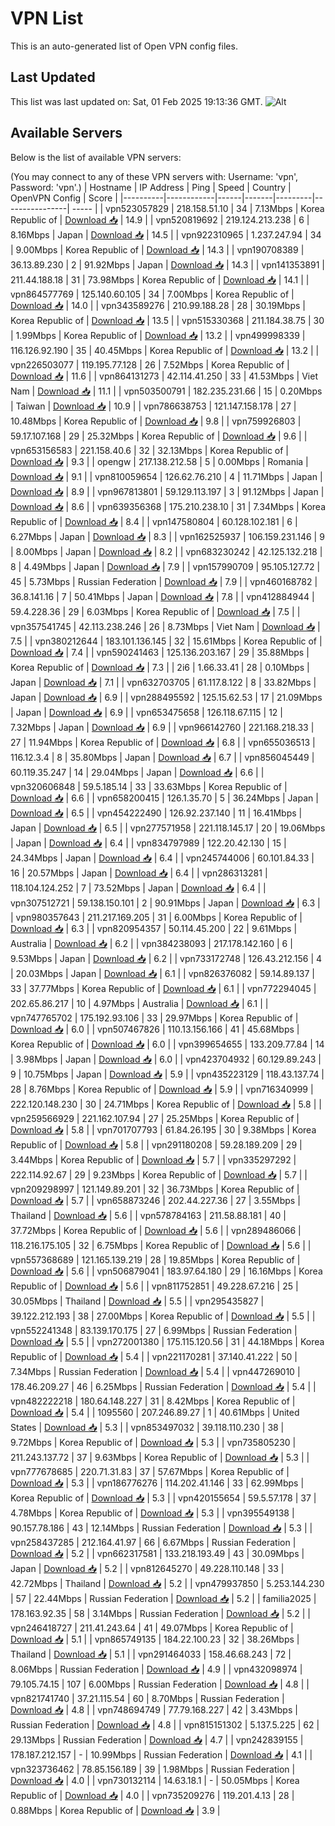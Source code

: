 # VPN List

This is an auto-generated list of Open VPN config files.

## Last Updated

This list was last updated on: Sat, 01 Feb 2025 19:13:36 GMT.
![Alt](https://repobeats.axiom.co/api/embed/186b98318ef1479477931607c1ad7d823f12451f.svg "Repobeats analytics image")

## Available Servers

Below is the list of available VPN servers:

(You may connect to any of these VPN servers with: Username: 'vpn', Password: 'vpn'.)
| Hostname | IP Address | Ping | Speed | Country | OpenVPN Config | Score |
|----------|------------|------|-------|---------|----------------| ----- |
| vpn523057829 | 218.158.51.10 | 34 | 7.13Mbps | Korea Republic of | [Download 📥](./configs/server_0_KR.ovpn) | 14.9 |
| vpn520819692 | 219.124.213.238 | 6 | 8.16Mbps | Japan | [Download 📥](./configs/server_1_JP.ovpn) | 14.5 |
| vpn922310965 | 1.237.247.94 | 34 | 9.00Mbps | Korea Republic of | [Download 📥](./configs/server_2_KR.ovpn) | 14.3 |
| vpn190708389 | 36.13.89.230 | 2 | 91.92Mbps | Japan | [Download 📥](./configs/server_3_JP.ovpn) | 14.3 |
| vpn141353891 | 211.44.188.18 | 31 | 73.98Mbps | Korea Republic of | [Download 📥](./configs/server_4_KR.ovpn) | 14.1 |
| vpn864577769 | 125.140.60.105 | 34 | 7.00Mbps | Korea Republic of | [Download 📥](./configs/server_5_KR.ovpn) | 14.0 |
| vpn343589276 | 210.99.188.28 | 28 | 30.19Mbps | Korea Republic of | [Download 📥](./configs/server_6_KR.ovpn) | 13.5 |
| vpn515330368 | 211.184.38.75 | 30 | 1.99Mbps | Korea Republic of | [Download 📥](./configs/server_7_KR.ovpn) | 13.2 |
| vpn499998339 | 116.126.92.190 | 35 | 40.45Mbps | Korea Republic of | [Download 📥](./configs/server_8_KR.ovpn) | 13.2 |
| vpn226503077 | 119.195.77.128 | 26 | 7.52Mbps | Korea Republic of | [Download 📥](./configs/server_9_KR.ovpn) | 11.6 |
| vpn864131273 | 42.114.41.250 | 33 | 41.53Mbps | Viet Nam | [Download 📥](./configs/server_10_VN.ovpn) | 11.1 |
| vpn503500791 | 182.235.231.66 | 15 | 0.20Mbps | Taiwan | [Download 📥](./configs/server_11_TW.ovpn) | 10.9 |
| vpn786638753 | 121.147.158.178 | 27 | 10.48Mbps | Korea Republic of | [Download 📥](./configs/server_12_KR.ovpn) | 9.8 |
| vpn759926803 | 59.17.107.168 | 29 | 25.32Mbps | Korea Republic of | [Download 📥](./configs/server_13_KR.ovpn) | 9.6 |
| vpn653156583 | 221.158.40.6 | 32 | 32.13Mbps | Korea Republic of | [Download 📥](./configs/server_14_KR.ovpn) | 9.3 |
| opengw | 217.138.212.58 | 5 | 0.00Mbps | Romania | [Download 📥](./configs/server_15_RO.ovpn) | 9.1 |
| vpn810059654 | 126.62.76.210 | 4 | 11.71Mbps | Japan | [Download 📥](./configs/server_16_JP.ovpn) | 8.9 |
| vpn967813801 | 59.129.113.197 | 3 | 91.12Mbps | Japan | [Download 📥](./configs/server_17_JP.ovpn) | 8.6 |
| vpn639356368 | 175.210.238.10 | 31 | 7.34Mbps | Korea Republic of | [Download 📥](./configs/server_18_KR.ovpn) | 8.4 |
| vpn147580804 | 60.128.102.181 | 6 | 6.27Mbps | Japan | [Download 📥](./configs/server_19_JP.ovpn) | 8.3 |
| vpn162525937 | 106.159.231.146 | 9 | 8.00Mbps | Japan | [Download 📥](./configs/server_20_JP.ovpn) | 8.2 |
| vpn683230242 | 42.125.132.218 | 8 | 4.49Mbps | Japan | [Download 📥](./configs/server_21_JP.ovpn) | 7.9 |
| vpn157990709 | 95.105.127.72 | 45 | 5.73Mbps | Russian Federation | [Download 📥](./configs/server_22_RU.ovpn) | 7.9 |
| vpn460168782 | 36.8.141.16 | 7 | 50.41Mbps | Japan | [Download 📥](./configs/server_23_JP.ovpn) | 7.8 |
| vpn412884944 | 59.4.228.36 | 29 | 6.03Mbps | Korea Republic of | [Download 📥](./configs/server_24_KR.ovpn) | 7.5 |
| vpn357541745 | 42.113.238.246 | 26 | 8.73Mbps | Viet Nam | [Download 📥](./configs/server_25_VN.ovpn) | 7.5 |
| vpn380212644 | 183.101.136.145 | 32 | 15.61Mbps | Korea Republic of | [Download 📥](./configs/server_26_KR.ovpn) | 7.4 |
| vpn590241463 | 125.136.203.167 | 29 | 35.88Mbps | Korea Republic of | [Download 📥](./configs/server_27_KR.ovpn) | 7.3 |
| 2i6 | 1.66.33.41 | 28 | 0.10Mbps | Japan | [Download 📥](./configs/server_28_JP.ovpn) | 7.1 |
| vpn632703705 | 61.117.8.122 | 8 | 33.82Mbps | Japan | [Download 📥](./configs/server_29_JP.ovpn) | 6.9 |
| vpn288495592 | 125.15.62.53 | 17 | 21.09Mbps | Japan | [Download 📥](./configs/server_30_JP.ovpn) | 6.9 |
| vpn653475658 | 126.118.67.115 | 12 | 7.32Mbps | Japan | [Download 📥](./configs/server_31_JP.ovpn) | 6.9 |
| vpn966142760 | 221.168.218.33 | 27 | 11.94Mbps | Korea Republic of | [Download 📥](./configs/server_32_KR.ovpn) | 6.8 |
| vpn655036513 | 116.12.3.4 | 8 | 35.80Mbps | Japan | [Download 📥](./configs/server_33_JP.ovpn) | 6.7 |
| vpn856045449 | 60.119.35.247 | 14 | 29.04Mbps | Japan | [Download 📥](./configs/server_34_JP.ovpn) | 6.6 |
| vpn320606848 | 59.5.185.14 | 33 | 33.63Mbps | Korea Republic of | [Download 📥](./configs/server_35_KR.ovpn) | 6.6 |
| vpn658200415 | 126.1.35.70 | 5 | 36.24Mbps | Japan | [Download 📥](./configs/server_36_JP.ovpn) | 6.5 |
| vpn454222490 | 126.92.237.140 | 11 | 16.41Mbps | Japan | [Download 📥](./configs/server_37_JP.ovpn) | 6.5 |
| vpn277571958 | 221.118.145.17 | 20 | 19.06Mbps | Japan | [Download 📥](./configs/server_38_JP.ovpn) | 6.4 |
| vpn834797989 | 122.20.42.130 | 15 | 24.34Mbps | Japan | [Download 📥](./configs/server_39_JP.ovpn) | 6.4 |
| vpn245744006 | 60.101.84.33 | 16 | 20.57Mbps | Japan | [Download 📥](./configs/server_40_JP.ovpn) | 6.4 |
| vpn286313281 | 118.104.124.252 | 7 | 73.52Mbps | Japan | [Download 📥](./configs/server_41_JP.ovpn) | 6.4 |
| vpn307512721 | 59.138.150.101 | 2 | 90.91Mbps | Japan | [Download 📥](./configs/server_42_JP.ovpn) | 6.3 |
| vpn980357643 | 211.217.169.205 | 31 | 6.00Mbps | Korea Republic of | [Download 📥](./configs/server_43_KR.ovpn) | 6.3 |
| vpn820954357 | 50.114.45.200 | 22 | 9.61Mbps | Australia | [Download 📥](./configs/server_44_AU.ovpn) | 6.2 |
| vpn384238093 | 217.178.142.160 | 6 | 9.53Mbps | Japan | [Download 📥](./configs/server_45_JP.ovpn) | 6.2 |
| vpn733172748 | 126.43.212.156 | 4 | 20.03Mbps | Japan | [Download 📥](./configs/server_46_JP.ovpn) | 6.1 |
| vpn826376082 | 59.14.89.137 | 33 | 37.77Mbps | Korea Republic of | [Download 📥](./configs/server_47_KR.ovpn) | 6.1 |
| vpn772294045 | 202.65.86.217 | 10 | 4.97Mbps | Australia | [Download 📥](./configs/server_48_AU.ovpn) | 6.1 |
| vpn747765702 | 175.192.93.106 | 33 | 29.97Mbps | Korea Republic of | [Download 📥](./configs/server_49_KR.ovpn) | 6.0 |
| vpn507467826 | 110.13.156.166 | 41 | 45.68Mbps | Korea Republic of | [Download 📥](./configs/server_50_KR.ovpn) | 6.0 |
| vpn399654655 | 133.209.77.84 | 14 | 3.98Mbps | Japan | [Download 📥](./configs/server_51_JP.ovpn) | 6.0 |
| vpn423704932 | 60.129.89.243 | 9 | 10.75Mbps | Japan | [Download 📥](./configs/server_52_JP.ovpn) | 5.9 |
| vpn435223129 | 118.43.137.74 | 28 | 8.76Mbps | Korea Republic of | [Download 📥](./configs/server_53_KR.ovpn) | 5.9 |
| vpn716340999 | 222.120.148.230 | 30 | 24.71Mbps | Korea Republic of | [Download 📥](./configs/server_54_KR.ovpn) | 5.8 |
| vpn259566929 | 221.162.107.94 | 27 | 25.25Mbps | Korea Republic of | [Download 📥](./configs/server_55_KR.ovpn) | 5.8 |
| vpn701707793 | 61.84.26.195 | 30 | 9.38Mbps | Korea Republic of | [Download 📥](./configs/server_56_KR.ovpn) | 5.8 |
| vpn291180208 | 59.28.189.209 | 29 | 3.44Mbps | Korea Republic of | [Download 📥](./configs/server_57_KR.ovpn) | 5.7 |
| vpn335297292 | 222.114.92.67 | 29 | 9.23Mbps | Korea Republic of | [Download 📥](./configs/server_58_KR.ovpn) | 5.7 |
| vpn209298997 | 121.149.89.201 | 32 | 36.73Mbps | Korea Republic of | [Download 📥](./configs/server_59_KR.ovpn) | 5.7 |
| vpn658873246 | 202.44.227.36 | 27 | 3.55Mbps | Thailand | [Download 📥](./configs/server_60_TH.ovpn) | 5.6 |
| vpn578784163 | 211.58.88.181 | 40 | 37.72Mbps | Korea Republic of | [Download 📥](./configs/server_61_KR.ovpn) | 5.6 |
| vpn289486066 | 118.216.175.105 | 32 | 6.75Mbps | Korea Republic of | [Download 📥](./configs/server_62_KR.ovpn) | 5.6 |
| vpn557368689 | 121.165.139.219 | 28 | 19.85Mbps | Korea Republic of | [Download 📥](./configs/server_63_KR.ovpn) | 5.6 |
| vpn506879041 | 183.97.64.180 | 29 | 16.16Mbps | Korea Republic of | [Download 📥](./configs/server_64_KR.ovpn) | 5.6 |
| vpn811752851 | 49.228.67.216 | 25 | 30.05Mbps | Thailand | [Download 📥](./configs/server_65_TH.ovpn) | 5.5 |
| vpn295435827 | 39.122.212.193 | 38 | 27.00Mbps | Korea Republic of | [Download 📥](./configs/server_66_KR.ovpn) | 5.5 |
| vpn552241348 | 83.139.170.175 | 27 | 6.99Mbps | Russian Federation | [Download 📥](./configs/server_67_RU.ovpn) | 5.5 |
| vpn272001380 | 175.115.120.56 | 31 | 44.18Mbps | Korea Republic of | [Download 📥](./configs/server_68_KR.ovpn) | 5.4 |
| vpn221170281 | 37.140.41.222 | 50 | 7.34Mbps | Russian Federation | [Download 📥](./configs/server_69_RU.ovpn) | 5.4 |
| vpn447269010 | 178.46.209.27 | 46 | 6.25Mbps | Russian Federation | [Download 📥](./configs/server_70_RU.ovpn) | 5.4 |
| vpn482222218 | 180.64.148.227 | 31 | 8.42Mbps | Korea Republic of | [Download 📥](./configs/server_71_KR.ovpn) | 5.4 |
| 1095560 | 207.246.89.27 | 1 | 40.61Mbps | United States | [Download 📥](./configs/server_72_US.ovpn) | 5.3 |
| vpn853497032 | 39.118.110.230 | 38 | 9.72Mbps | Korea Republic of | [Download 📥](./configs/server_73_KR.ovpn) | 5.3 |
| vpn735805230 | 211.243.137.72 | 37 | 9.63Mbps | Korea Republic of | [Download 📥](./configs/server_74_KR.ovpn) | 5.3 |
| vpn777678685 | 220.71.31.83 | 37 | 57.67Mbps | Korea Republic of | [Download 📥](./configs/server_75_KR.ovpn) | 5.3 |
| vpn186776276 | 114.202.41.146 | 33 | 62.99Mbps | Korea Republic of | [Download 📥](./configs/server_76_KR.ovpn) | 5.3 |
| vpn420155654 | 59.5.57.178 | 37 | 4.78Mbps | Korea Republic of | [Download 📥](./configs/server_77_KR.ovpn) | 5.3 |
| vpn395549138 | 90.157.78.186 | 43 | 12.14Mbps | Russian Federation | [Download 📥](./configs/server_78_RU.ovpn) | 5.3 |
| vpn258437285 | 212.164.41.97 | 66 | 6.67Mbps | Russian Federation | [Download 📥](./configs/server_79_RU.ovpn) | 5.2 |
| vpn662317581 | 133.218.193.49 | 43 | 30.09Mbps | Japan | [Download 📥](./configs/server_80_JP.ovpn) | 5.2 |
| vpn812645270 | 49.228.110.148 | 33 | 42.72Mbps | Thailand | [Download 📥](./configs/server_81_TH.ovpn) | 5.2 |
| vpn479937850 | 5.253.144.230 | 57 | 22.44Mbps | Russian Federation | [Download 📥](./configs/server_82_RU.ovpn) | 5.2 |
| familia2025 | 178.163.92.35 | 58 | 3.14Mbps | Russian Federation | [Download 📥](./configs/server_83_RU.ovpn) | 5.2 |
| vpn246418727 | 211.41.243.64 | 41 | 49.07Mbps | Korea Republic of | [Download 📥](./configs/server_84_KR.ovpn) | 5.1 |
| vpn865749135 | 184.22.100.23 | 32 | 38.26Mbps | Thailand | [Download 📥](./configs/server_85_TH.ovpn) | 5.1 |
| vpn291464033 | 158.46.68.243 | 72 | 8.06Mbps | Russian Federation | [Download 📥](./configs/server_86_RU.ovpn) | 4.9 |
| vpn432098974 | 79.105.74.15 | 107 | 6.00Mbps | Russian Federation | [Download 📥](./configs/server_87_RU.ovpn) | 4.8 |
| vpn821741740 | 37.21.115.54 | 60 | 8.70Mbps | Russian Federation | [Download 📥](./configs/server_88_RU.ovpn) | 4.8 |
| vpn748694749 | 77.79.168.227 | 42 | 3.43Mbps | Russian Federation | [Download 📥](./configs/server_89_RU.ovpn) | 4.8 |
| vpn815151302 | 5.137.5.225 | 62 | 29.13Mbps | Russian Federation | [Download 📥](./configs/server_90_RU.ovpn) | 4.7 |
| vpn242839155 | 178.187.212.157 | - | 10.99Mbps | Russian Federation | [Download 📥](./configs/server_91_RU.ovpn) | 4.1 |
| vpn323736462 | 78.85.156.189 | 39 | 1.98Mbps | Russian Federation | [Download 📥](./configs/server_92_RU.ovpn) | 4.0 |
| vpn730132114 | 14.63.18.1 | - | 50.05Mbps | Korea Republic of | [Download 📥](./configs/server_93_KR.ovpn) | 4.0 |
| vpn735209276 | 119.201.4.13 | 28 | 0.88Mbps | Korea Republic of | [Download 📥](./configs/server_94_KR.ovpn) | 3.9 |
